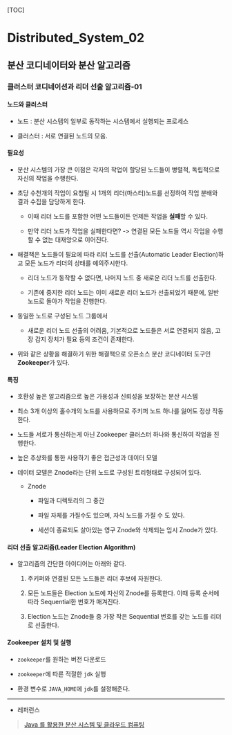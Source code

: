 [TOC]

# Distributed_System_02

## 분산 코디네이터와 분산 알고리즘

### 클러스터 코디네이션과 리더 선출 알고리즘-01

#### 노드와 클러스터

- 노드 : 분산 시스템의 일부로 동작하는 시스템에서 실행되는 프로세스

- 클러스터 : 서로 연결된 노드의 모음.

#### 필요성

- 분산 시스템의 가장 큰 이점은 각자의 작업이 할당된 노드들이 병렬적, 독립적으로 자신의 작업을 수행한다.

- 초당 수천개의 작업이 요청될 시 1개의 리더(마스터)노드를 선정하여 작업 분배와 결과 수집을 담당하게 한다.
  
  - 이때 리더 노드를 포함한 어떤 노드들이든 언제든 작업을 **실패**할 수 있다.
  
  - 만약 리더 노드가 작업을 실패한다면? -> 연결된 모든 노드들 역시 작업을 수행할 수 없는 대재앙으로 이어진다.

- 해결책은 노드들이 필요에 따라 리더 노드를 선출(Automatic Leader Election)하고 모든 노드가 리더의 상태를 예의주시한다.
  
  - 리더 노드가 동작할 수 없다면, 나머지 노드 중 새로운 리더 노드를 선출한다.
  
  - 기존에 중지한 리더 노드는 이미 새로운 리더 노드가 선출되었기 때문에, 일반 노드로 돌아가 작업을 진행한다.

- 동일한 노드로 구성된 노드 그룹에서
  
  - 새로운 리더 노드 선출의 어려움, 기본적으로 노드들은 서로 연결되지 않음, 고장 감지 장치가 필요 등의 조건이 존재한다.

- 위와 같은 상황을 해결하기 위한 해결책으로 오픈소스 분산 코디네이터 도구인 **Zookeeper**가 있다.

#### 특징

- 호환성 높은 알고리즘으로 높은 가용성과 신뢰성을 보장하는 분산 시스템

- 최소 3개 이상의 홀수개의 노드를 사용하므로 주키퍼 노드 하나를 잃어도 정상 작동한다.

- 노드들 서로가 통신하는게 아닌 Zookeeper 클러스터 하나와 통신하여 작업을 진행한다.

- 높은 추상화를 통한 사용하기 좋은 접근성과 데이터 모델

- 데이터 모델은 Znode라는 단위 노드로 구성된 트리형태로 구성되어 있다.
  
  - Znode
    
    - 파일과 디렉토리의 그 중간
    
    - 파일 자체를 가질수도 있으며, 자식 노드를 가질 수 도 있다.
    
    - 세션이 종료되도 살아있는 영구 Znode와 삭제되는 임시 Znode가 있다.

#### 리더 선출 알고리즘(Leader Election Algorithm)

- 알고리즘의 간단한 아이디어는 아래와 같다.
  
  1. 주키퍼와 연결된 모든 노드들은 리더 후보에 자원한다.
  
  2. 모든 노드들은 Election 노드에 자신의 Znode를 등록한다. 이때 등록 순서에 따라 Sequential한 번호가 매겨진다.
  
  3. Election 노드는 Znode들 중 가장 작은 Sequential 번호를 갖는 노드를 리더로 선출한다.

#### Zookeeper 설치 및 실행

- `zookeeper`를 원하는 버전 다운로드

- `zookeeper`에 따른 적절한 `jdk` 실행

- 환경 변수로 `JAVA_HOME`에 `jdk`를 설정해준다. 

---

- 레퍼런스

> [Java 를 활용한 분산 시스템 및 클라우드 컴퓨팅](https://www.udemy.com/course/java-distributed-system/)
